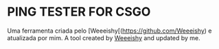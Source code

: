 # PING TESTER FOR CSGO
Uma ferramenta criada pelo [Weeeishy[(https://github.com/Weeeishy) e atualizada por mim.
A tool created by [Weeeishy](https://github.com/Weeeishy) and updated by me.
